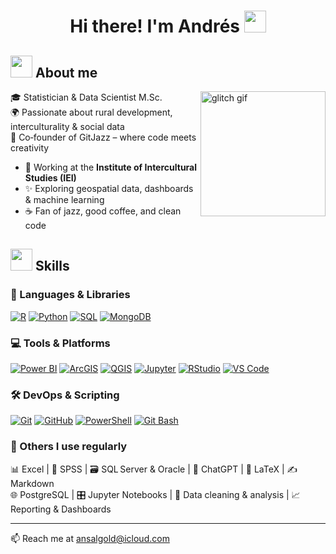<h1 align="center"><b>Hi there! I'm Andrés </b><img src="https://media.giphy.com/media/hvRJCLFzcasrR4ia7z/giphy.gif" width="35"></h1>

## <picture><img src="https://github.com/7oSkaaa/7oSkaaa/blob/main/Images/about_me.gif?raw=true" width="35px"></picture> **About me**

<p>
  <img align="right" src="https://media.giphy.com/media/oYQ9HRm5Mo7VXeMNVR/giphy.gif" alt="glitch gif" width="200px" />
</p>

🎓 Statistician & Data Scientist M.Sc.  
🌍 Passionate about rural development, interculturality & social data  
🎷 Co‑founder of GitJazz – where code meets creativity

- 🔬 Working at the **Institute of Intercultural Studies (IEI)**  
- ✨ Exploring geospatial data, dashboards & machine learning  
- ☕ Fan of jazz, good coffee, and clean code


## <picture><img src="https://media2.giphy.com/media/QssGEmpkyEOhBCb7e1/giphy.gif?cid=ecf05e47a0n3gi1bfqntqmob8g9aid1oyj2wr3ds3mg700bl&rid=giphy.gif?raw=true" width="35px"></picture> **Skills**

### 🧠 Languages & Libraries  
[![R](https://img.shields.io/badge/R-276DC3?style=for-the-badge&logo=r&logoColor=white)](https://r-project.org) [![Python](https://img.shields.io/badge/Python-3776AB?style=for-the-badge&logo=python&logoColor=white)](https://python.org) [![SQL](https://img.shields.io/badge/SQL-003B57?style=for-the-badge&logo=postgresql&logoColor=white)](https://postgresql.org) [![MongoDB](https://img.shields.io/badge/MongoDB-4EA94B?style=for-the-badge&logo=mongodb&logoColor=white)](https://mongodb.com)

### 💻 Tools & Platforms  
[![Power BI](https://img.shields.io/badge/PowerBI-F2C811?style=for-the-badge&logo=powerbi&logoColor=black)](https://powerbi.microsoft.com/) [![ArcGIS](https://img.shields.io/badge/ArcGIS-4479A1?style=for-the-badge&logo=esri&logoColor=white)](https://esri.com) [![QGIS](https://img.shields.io/badge/QGIS-589632?style=for-the-badge&logo=qgis&logoColor=white)](https://qgis.org/) [![Jupyter](https://img.shields.io/badge/Jupyter-F37626?style=for-the-badge&logo=jupyter&logoColor=white)](https://jupyter.org/) [![RStudio](https://img.shields.io/badge/RStudio-75AADB?style=for-the-badge&logo=rstudio&logoColor=white)](https://posit.co/products/open-source/rstudio/) [![VS Code](https://img.shields.io/badge/VSCode-007ACC?style=for-the-badge&logo=visual-studio-code&logoColor=white)](https://code.visualstudio.com/)

### 🛠 DevOps & Scripting  
[![Git](https://img.shields.io/badge/Git-F05033?style=for-the-badge&logo=git&logoColor=white)](https://git-scm.com/) [![GitHub](https://img.shields.io/badge/GitHub-181717?style=for-the-badge&logo=github&logoColor=white)](https://github.com/) [![PowerShell](https://img.shields.io/badge/PowerShell-5391FE?style=for-the-badge&logo=powershell&logoColor=white)](https://docs.microsoft.com/powershell/) [![Git Bash](https://img.shields.io/badge/Git%20Bash-black?style=for-the-badge&logo=git&logoColor=white)](https://git-scm.com/downloads)

### 📝 Others I use regularly  
📊 Excel | 🧠 SPSS | 🗃️ SQL Server & Oracle | 💬 ChatGPT | 📄 LaTeX | ✍️ Markdown  
🌐 PostgreSQL | 🎛️ Jupyter Notebooks | 🧪 Data cleaning & analysis | 📈 Reporting & Dashboards

---

📫 Reach me at [ansalgold@icloud.com](mailto:ansalgold@icloud.com)

